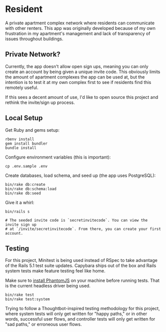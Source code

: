 Resident
========

A private apartment complex network where residents can communicate with other renters. This app was originally developed because of my own frustration in my apartment's management and lack of transparency of issues throughout buildings.


## Private Network?

Currently, the app doesn't allow open sign ups, meaning you can only create an account by being given a unique invite code. This obviously limits the amount of apartment complexes the app can be used at, but the intention is to test it at my own complex first to see if residents find this remotely useful.

If this sees a decent amount of use, I'd like to open source this project and rethink the invite/sign up process.


## Local Setup

Get Ruby and gems setup:

```
rbenv install
gem install bundler
bundle install
```

Configure environment variables (this is important):

```
cp .env.sample .env
```

Create databases, load schema, and seed up (the app uses PostgreSQL):

```
bin/rake db:create
bin/rake db:schema:load
bin/rake db:seed
```

Give it a whirl:

```
bin/rails s

# The seeded invite code is `secretinvitecode`. You can view the invite sign up
# at `/invite/secretinvitecode`. From there, you can create your first account.
```


## Testing

For this project, Minitest is being used instead of RSpec to take advantage of the Rails 5.1 test suite updates. Capybara ships out of the box and Rails system tests make feature testing feel like home.

Make sure to [install PhantomJS](http://phantomjs.org/) on your machine before running tests. That is the current headless driver being used.

```
bin/rake test
bin/rake test:system
```

Trying to follow a Thoughtbot-inspired testing methodology for this project, where system tests will only get written for "happy paths," or in other words, successful user flows, and controller tests will only get written for "sad paths," or erroneous user flows.
